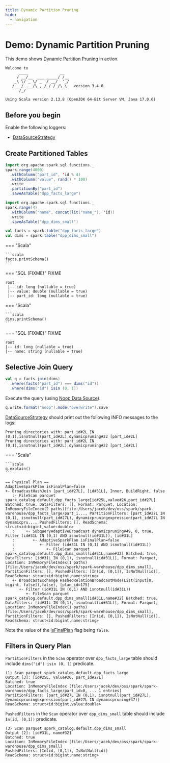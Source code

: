 ```yaml
---
title: Dynamic Partition Pruning
hide:
  - navigation
---
```


# Demo: Dynamic Partition Pruning

This demo shows [Dynamic Partition Pruning](../dynamic-partition-pruning/index.md) in action.

```text
Welcome to
      ____              __
     / __/__  ___ _____/ /__
    _\ \/ _ \/ _ `/ __/  '_/
   /___/ .__/\_,_/_/ /_/\_\   version 3.4.0
      /_/

Using Scala version 2.13.8 (OpenJDK 64-Bit Server VM, Java 17.0.6)
```

## Before you begin

Enable the following loggers:

* [DataSourceStrategy](../execution-planning-strategies/DataSourceStrategy.md#logging)

## Create Partitioned Tables

```scala
import org.apache.spark.sql.functions._
spark.range(4000)
  .withColumn("part_id", 'id % 4)
  .withColumn("value", rand() * 100)
  .write
  .partitionBy("part_id")
  .saveAsTable("dpp_facts_large")
```

```scala
import org.apache.spark.sql.functions._
spark.range(4)
  .withColumn("name", concat(lit("name_"), 'id))
  .write
  .saveAsTable("dpp_dims_small")
```

```scala
val facts = spark.table("dpp_facts_large")
val dims = spark.table("dpp_dims_small")
```

=== "Scala"

    ```scala
    facts.printSchema()
    ```

=== "SQL (FIXME)"
    FIXME

```text
root
 |-- id: long (nullable = true)
 |-- value: double (nullable = true)
 |-- part_id: long (nullable = true)
```

=== "Scala"

    ```scala
    dims.printSchema()
    ```

=== "SQL (FIXME)"
    FIXME

```text
root
|-- id: long (nullable = true)
|-- name: string (nullable = true)
```

## Selective Join Query

```scala
val q = facts.join(dims)
  .where(facts("part_id") === dims("id"))
  .where(dims("id") isin (0, 1))
```

Execute the query (using [Noop Data Source](../noop/index.md)).

```scala
q.write.format("noop").mode("overwrite").save
```

[DataSourceStrategy](../execution-planning-strategies/DataSourceStrategy.md) should print out the following INFO messages to the logs:

```text
Pruning directories with: part_id#2L IN (0,1),isnotnull(part_id#2L),dynamicpruning#22 [part_id#2L]
Pruning directories with: part_id#2L IN (0,1),isnotnull(part_id#2L),dynamicpruning#22 [part_id#2L]
```

=== "Scala"

    ```scala
    q.explain()
    ```

```text
== Physical Plan ==
AdaptiveSparkPlan isFinalPlan=false
+- BroadcastHashJoin [part_id#27L], [id#31L], Inner, BuildRight, false
   :- FileScan parquet spark_catalog.default.dpp_facts_large[id#25L,value#26,part_id#27L] Batched: true, DataFilters: [], Format: Parquet, Location: InMemoryFileIndex(2 paths)[file:/Users/jacek/dev/oss/spark/spark-warehouse/dpp_facts_large/part_i..., PartitionFilters: [part_id#27L IN (0,1), isnotnull(part_id#27L), dynamicpruningexpression(part_id#27L IN dynamicpru..., PushedFilters: [], ReadSchema: struct<id:bigint,value:double>
   :     +- SubqueryAdaptiveBroadcast dynamicpruning#49, 0, true, Filter (id#31L IN (0,1) AND isnotnull(id#31L)), [id#31L]
   :        +- AdaptiveSparkPlan isFinalPlan=false
   :           +- Filter (id#31L IN (0,1) AND isnotnull(id#31L))
   :              +- FileScan parquet spark_catalog.default.dpp_dims_small[id#31L,name#32] Batched: true, DataFilters: [id#31L IN (0,1), isnotnull(id#31L)], Format: Parquet, Location: InMemoryFileIndex(1 paths)[file:/Users/jacek/dev/oss/spark/spark-warehouse/dpp_dims_small], PartitionFilters: [], PushedFilters: [In(id, [0,1]), IsNotNull(id)], ReadSchema: struct<id:bigint,name:string>
   +- BroadcastExchange HashedRelationBroadcastMode(List(input[0, bigint, false]),false), [plan_id=175]
      +- Filter (id#31L IN (0,1) AND isnotnull(id#31L))
         +- FileScan parquet spark_catalog.default.dpp_dims_small[id#31L,name#32] Batched: true, DataFilters: [id#31L IN (0,1), isnotnull(id#31L)], Format: Parquet, Location: InMemoryFileIndex(1 paths)[file:/Users/jacek/dev/oss/spark/spark-warehouse/dpp_dims_small], PartitionFilters: [], PushedFilters: [In(id, [0,1]), IsNotNull(id)], ReadSchema: struct<id:bigint,name:string>
```

Note the value of the [isFinalPlan](../physical-operators/AdaptiveSparkPlanExec.md#isFinalPlan) flag being `false`.

## Filters in Query Plan

`PartitionFilters` in the `Scan` operator over `dpp_facts_large` table should include `dims("id") isin (0, 1)` predicate.

``` text hl_lines="5"
(1) Scan parquet spark_catalog.default.dpp_facts_large
Output [3]: [id#25L, value#26, part_id#27L]
Batched: true
Location: InMemoryFileIndex [file:/Users/jacek/dev/oss/spark/spark-warehouse/dpp_facts_large/part_id=0, ... 1 entries]
PartitionFilters: [part_id#27L IN (0,1), isnotnull(part_id#27L), dynamicpruningexpression(part_id#27L IN dynamicpruning#47)]
ReadSchema: struct<id:bigint,value:double>
```

`PushedFilters` in the `Scan` operator over `dpp_dims_small` table should include `In(id, [0,1])` predicate.

``` text hl_lines="5"
(3) Scan parquet spark_catalog.default.dpp_dims_small
Output [2]: [id#31L, name#32]
Batched: true
Location: InMemoryFileIndex [file:/Users/jacek/dev/oss/spark/spark-warehouse/dpp_dims_small]
PushedFilters: [In(id, [0,1]), IsNotNull(id)]
ReadSchema: struct<id:bigint,name:string>
```

